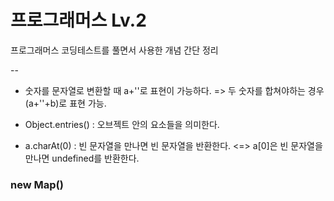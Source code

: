 # 프로그래머스 Lv.2
프로그래머스 코딩테스트를 풀면서 사용한 개념 간단 정리

--

- 숫자를 문자열로 변환할 때 a+''로 표현이 가능하다.
  => 두 숫자를 합쳐야하는 경우 (a+''+b)로 표현 가능.

- Object.entries() : 오브젝트 안의 요소들을 의미한다.

- a.charAt(0) : 빈 문자열을 만나면 빈 문자열을 반환한다. <=> a[0]은 빈 문자열을 만나면 undefined를 반환한다.

### new Map()
